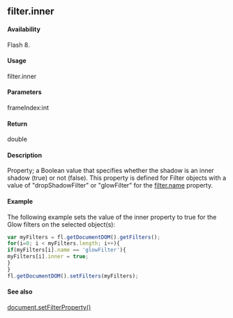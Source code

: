## filter.inner

#### Availability

Flash 8.

#### Usage

filter.inner

#### Parameters

frameIndex:int

#### Return

double

#### Description

Property; a Boolean value that specifies whether the shadow is an inner shadow (true) or not (false). This property is defined for Filter objects with a value of "dropShadowFilter" or "glowFilter" for the [filter.name](../Filter_object/filter13.md) property.

#### Example

The following example sets the value of the inner property to true for the Glow filters on the selected object(s):
```javascript
var myFilters = fl.getDocumentDOM().getFilters();
for(i=0; i < myFilters.length; i++){
if(myFilters[i].name == 'glowFilter'){
myFilters[i].inner = true;
}
}
fl.getDocumentDOM().setFilters(myFilters);

```
#### See also

[document.setFilterProperty()](../Document_object/docum520.md)
